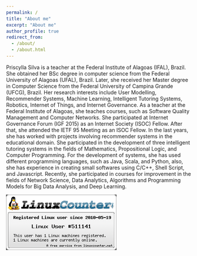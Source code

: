 ```yaml
---
permalink: /
title: "About me"
excerpt: "About me"
author_profile: true
redirect_from: 
  - /about/
  - /about.html
---
```


Priscylla Silva is a teacher at the Federal Institute of Alagoas (IFAL), Brazil. She obtained her BSc degree in computer science from the Federal University of Alagoas (UFAL), Brazil. Later, she received her Master degree in Computer Science from the Federal University of Campina Grande (UFCG), Brazil. Her research interests include User Modelling, Recommender Systems, Machine Learning, Intelligent Tutoring Systems, Robotics, Internet of Things, and Internet Governance. As a teacher at the Federal Institute of Alagoas, she teaches courses, such as Software Quality Management and Computer Networks. She participated at Internet Governance Forum (IGF 2015) as an Internet Society (ISOC) Fellow. After that, she attended the IETF 95 Meeting as an ISOC Fellow. In the last years, she has worked with projects involving recommender systems in the educational domain. She participated in the development of three intelligent tutoring systems in the fields of Mathematics, Propositional Logic, and Computer Programming. For the development of systems, she has used different programming languages, such as Java, Scala, and Python, also, she has experience in creating small softwares using C/C++, Shell Script, and Javascript. Recently, she participated in courses for improvement in the fields of Network Science, Data Analytics, Algorithms and Programming Models for Big Data Analysis, and Deep Learning.

![alt text](/images/linux_counter.png)
